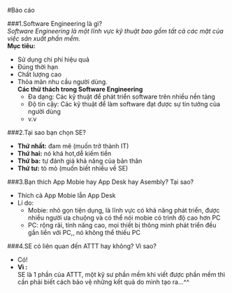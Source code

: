 #Báo cáo  

###1.Software Engineering là gì?  
*Software Engineering là một lĩnh vực kỹ thuật bao gồm tất cả các mặt của việc sản xuất phần mềm.*    
**Mục tiêu:**  
- Sử dụng chi phí hiệu quả
- Đúng thời hạn
- Chất lượng cao
- Thỏa mãn nhu cầu người dùng.    
**Các thử thách trong Software Engineering**  
  -  Đa dạng: Các kỹ thuật để phát triển software trên nhiều nền tảng  
  -  Độ tin cậy: Các kỹ thuật để làm software đạt được sự tin tưởng của người dùng  
  -  v.v  

###2.Tại sao bạn chọn SE?    
- **Thứ nhất:** đam mê (muốn trở thành IT)  
- **Thứ hai:** nó khá hot,dễ kiếm tiền     
- **Thứ ba:** tự đánh giá khả năng của bản thân    
- **Thứ tư:** tò mò  (muốn biết nhiều về SE)  

###3.Bạn thích App Mobie hay App Desk hay Asembly? Tại sao? 
- Thích cả App Mobie lẫn App Desk  
- Lí do:
  -  Mobie: nhỏ gọn tiện dụng, là lĩnh vực có khả năng phát triển, được nhiều người ưa chuộng và có thể nói mobie có trình độ cao hơn PC  
  -  PC: rộng rãi, tính năng cao, mọi thiết bị thông minh phát triển đều gắn liền với PC,, nó không thể thiếu PC   
  
###4.SE có liên quan đến ATTT hay không? Vì sao?  
- Có!  
- **Vì :**  
SE là 1 phần của ATTT, một kỹ sư phần mềm khi viết được phần mềm thì cần phải biết cách bảo vệ những kết quả do mình tạo ra...^^  



